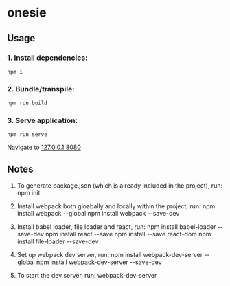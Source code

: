 # onesie

## Usage
### 1. Install dependencies:

```
npm i 
```

### 2. Bundle/transpile:

```
npm run build
```

### 3. Serve application:

```
npm run serve 
```

Navigate to [127.0.0.1:8080](http://127.0.0.1:8080/)


## Notes
1. To generate package.json (which is already included in the project), run:
   npm init

2. Install webpack both gloabally and locally within the project, run:
   npm install webpack --global
   npm install webpack --save-dev

3. Install babel loader, file loader and react, run:
   npm install babel-loader --save-dev
   npm install react --save
   npm install --save react-dom
   npm install file-loader --save-dev

4. Set up webpack dev server, run:
   npm install webpack-dev-server --global
   npm install webpack-dev-server --save-dev

5. To start the dev server, run:
   webpack-dev-server
 








